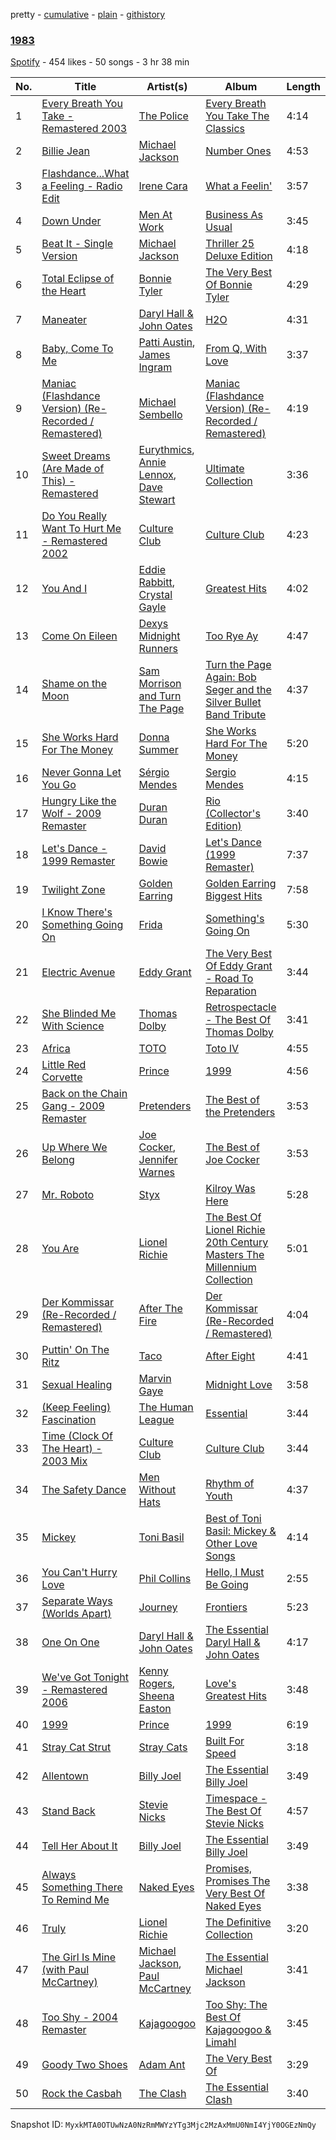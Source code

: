 pretty - [cumulative](/playlists/cumulative/2wHQqJDXcWgQ4GLdVCfb8G.md) - [plain](/playlists/plain/2wHQqJDXcWgQ4GLdVCfb8G) - [githistory](https://github.githistory.xyz/mackorone/spotify-playlist-archive/blob/main/playlists/plain/2wHQqJDXcWgQ4GLdVCfb8G)

### [1983](https://open.spotify.com/playlist/2wHQqJDXcWgQ4GLdVCfb8G)

> 

[Spotify](https://open.spotify.com/user/spotify) - 454 likes - 50 songs - 3 hr 38 min

| No. | Title | Artist(s) | Album | Length |
|---|---|---|---|---|
| 1 | [Every Breath You Take \- Remastered 2003](https://open.spotify.com/track/0wF2zKJmgzjPTfircPJ2jg) | [The Police](https://open.spotify.com/artist/5NGO30tJxFlKixkPSgXcFE) | [Every Breath You Take The Classics](https://open.spotify.com/album/3s9o7LSofJfIZafUgkDe9O) | 4:14 |
| 2 | [Billie Jean](https://open.spotify.com/track/3SkeDDHXP7IKUEkW4W9zmP) | [Michael Jackson](https://open.spotify.com/artist/3fMbdgg4jU18AjLCKBhRSm) | [Number Ones](https://open.spotify.com/album/1jcYwZsN7JEve9xsq9BuUX) | 4:53 |
| 3 | [Flashdance...What a Feeling \- Radio Edit](https://open.spotify.com/track/3cbV252akVZInSvJk7jAYX) | [Irene Cara](https://open.spotify.com/artist/3oZa8Xs6IjlIUGLAhVyK4G) | [What a Feelin'](https://open.spotify.com/album/0BK4XIgJ3AublHWN48vNzS) | 3:57 |
| 4 | [Down Under](https://open.spotify.com/track/5pSvjjfsh34sLrkYSNGCl4) | [Men At Work](https://open.spotify.com/artist/0f3EsoviYnRKTkmayI3cux) | [Business As Usual](https://open.spotify.com/album/146RggLMNzNZL1ZVr8hbCw) | 3:45 |
| 5 | [Beat It \- Single Version](https://open.spotify.com/track/1Humf1tArArm1bRpmcuD5J) | [Michael Jackson](https://open.spotify.com/artist/3fMbdgg4jU18AjLCKBhRSm) | [Thriller 25 Deluxe Edition](https://open.spotify.com/album/6fZzC5F7Ou669z49ybrl2U) | 4:18 |
| 6 | [Total Eclipse of the Heart](https://open.spotify.com/track/5prTs2HAw2G4idHZyeFp8o) | [Bonnie Tyler](https://open.spotify.com/artist/0SD4eZCN4Kr0wQk56hCdh2) | [The Very Best Of Bonnie Tyler](https://open.spotify.com/album/1CuFf5IslmlCno7DAFjrt9) | 4:29 |
| 7 | [Maneater](https://open.spotify.com/track/4aKIs5t9TqP59btlCGPrgw) | [Daryl Hall & John Oates](https://open.spotify.com/artist/77tT1kLj6mCWtFNqiOmP9H) | [H2O](https://open.spotify.com/album/5nDQAU3K52JimAaShsZoSn) | 4:31 |
| 8 | [Baby, Come To Me](https://open.spotify.com/track/0vZXYvXqtaCQI3mpz8d8dg) | [Patti Austin](https://open.spotify.com/artist/0JxChc2w5fwTGbXKfc4cRd), [James Ingram](https://open.spotify.com/artist/5bTTx0CRvZj1kRJwUsWWYo) | [From Q, With Love](https://open.spotify.com/album/5YmsnW8Pk4waaeaEjgE9WT) | 3:37 |
| 9 | [Maniac \(Flashdance Version\) \(Re\-Recorded / Remastered\)](https://open.spotify.com/track/6BM0LAUzBaV5ZMfmnrO1YK) | [Michael Sembello](https://open.spotify.com/artist/771qBvjnXOH9Azr6lKy6FB) | [Maniac \(Flashdance Version\) \(Re\-Recorded / Remastered\)](https://open.spotify.com/album/2DcW378TplBNax86m5i05F) | 4:19 |
| 10 | [Sweet Dreams \(Are Made of This\) \- Remastered](https://open.spotify.com/track/2BUa660u1IgFn9cLbNXVoK) | [Eurythmics](https://open.spotify.com/artist/0NKDgy9j66h3DLnN8qu1bB), [Annie Lennox](https://open.spotify.com/artist/5MspMQqdVbdwP6ax3GXqum), [Dave Stewart](https://open.spotify.com/artist/7gcCQIlkkfbul5Mt0jBQkg) | [Ultimate Collection](https://open.spotify.com/album/1t7fYXGuOKQ61AY4qRtIot) | 3:36 |
| 11 | [Do You Really Want To Hurt Me \- Remastered 2002](https://open.spotify.com/track/3kNIXrf4wOLxBh40tA5NtN) | [Culture Club](https://open.spotify.com/artist/6kz53iCdBSqhQCZ21CoLcc) | [Culture Club](https://open.spotify.com/album/1x5yxAvStMBrG5vxdKMdhY) | 4:23 |
| 12 | [You And I](https://open.spotify.com/track/6kmyByOHAz0nUpaI3LBNZK) | [Eddie Rabbitt](https://open.spotify.com/artist/0jgAONnsHxrwAlhkMUVS78), [Crystal Gayle](https://open.spotify.com/artist/6OheJTrDFGiyZ67F1BBLhc) | [Greatest Hits](https://open.spotify.com/album/703kWFemZ2DMoUDNIryb7b) | 4:02 |
| 13 | [Come On Eileen](https://open.spotify.com/track/0EMmVUYs9ZZRHtlADB88uz) | [Dexys Midnight Runners](https://open.spotify.com/artist/4QTVePrFu1xuGM9K0kNXkk) | [Too Rye Ay](https://open.spotify.com/album/0QNluXFRHFyRVDiBHXmstK) | 4:47 |
| 14 | [Shame on the Moon](https://open.spotify.com/track/1EUGsCJutvLtOYaYZu3NQP) | [Sam Morrison and Turn The Page](https://open.spotify.com/artist/7csps3rrXHbv6Xnom2Ntjl) | [Turn the Page Again: Bob Seger and the Silver Bullet Band Tribute](https://open.spotify.com/album/4Dli8mr0EUFeQ25vz4DigG) | 4:37 |
| 15 | [She Works Hard For The Money](https://open.spotify.com/track/3FlOciKDqFlTMPeC7t92Qy) | [Donna Summer](https://open.spotify.com/artist/2eogQKWWoohI3BSnoG7E2U) | [She Works Hard For The Money](https://open.spotify.com/album/0x3qYJCMrhJPgi7hTqxEl2) | 5:20 |
| 16 | [Never Gonna Let You Go](https://open.spotify.com/track/5u8bqfaYSh0qVTsgslPknf) | [Sérgio Mendes](https://open.spotify.com/artist/65c5si0ePAwkOCn4M35Ho7) | [Sergio Mendes](https://open.spotify.com/album/3MWjLK7oyJStLWqQmdDJfU) | 4:15 |
| 17 | [Hungry Like the Wolf \- 2009 Remaster](https://open.spotify.com/track/39lSeqnyjZJejRuaREfyLL) | [Duran Duran](https://open.spotify.com/artist/0lZoBs4Pzo7R89JM9lxwoT) | [Rio \(Collector's Edition\)](https://open.spotify.com/album/02tfQwJSOLP77oCd9U8bqm) | 3:40 |
| 18 | [Let's Dance \- 1999 Remaster](https://open.spotify.com/track/0F0MA0ns8oXwGw66B2BSXm) | [David Bowie](https://open.spotify.com/artist/0oSGxfWSnnOXhD2fKuz2Gy) | [Let's Dance \(1999 Remaster\)](https://open.spotify.com/album/37KYBt1Lzn4eJ4KoCFZcnR) | 7:37 |
| 19 | [Twilight Zone](https://open.spotify.com/track/0UELrOrtGeATsDJDBx8y13) | [Golden Earring](https://open.spotify.com/artist/1iTlOqIrZy8DlvCPJY2sjS) | [Golden Earring Biggest Hits](https://open.spotify.com/album/4aLXgpBzfiugiGHtZhgHkm) | 7:58 |
| 20 | [I Know There's Something Going On](https://open.spotify.com/track/1fQyiulxuPu8ywfIrOM3ft) | [Frida](https://open.spotify.com/artist/5uOVb4hLSQVbHbVVt27tV1) | [Something's Going On](https://open.spotify.com/album/0U6sDJTHxTW7FHyEwoN1Bd) | 5:30 |
| 21 | [Electric Avenue](https://open.spotify.com/track/4cqUq7n3ad0DhJ2JCVw34v) | [Eddy Grant](https://open.spotify.com/artist/6j2HWcd7z61iTLbi8eD0hA) | [The Very Best Of Eddy Grant \- Road To Reparation](https://open.spotify.com/album/3Vp72cEFp4sbC5KTnxnXBK) | 3:44 |
| 22 | [She Blinded Me With Science](https://open.spotify.com/track/0BWravaqj9rKdOU8RWXhuf) | [Thomas Dolby](https://open.spotify.com/artist/2Uz58cSxlJgefDaSikxYQ7) | [Retrospectacle \- The Best Of Thomas Dolby](https://open.spotify.com/album/3ajWsun4JhB2GmKXWzVVj9) | 3:41 |
| 23 | [Africa](https://open.spotify.com/track/2374M0fQpWi3dLnB54qaLX) | [TOTO](https://open.spotify.com/artist/0PFtn5NtBbbUNbU9EAmIWF) | [Toto IV](https://open.spotify.com/album/62U7xIHcID94o20Of5ea4D) | 4:55 |
| 24 | [Little Red Corvette](https://open.spotify.com/track/4iozhXt27eMl39W5z7R8H6) | [Prince](https://open.spotify.com/artist/5a2EaR3hamoenG9rDuVn8j) | [1999](https://open.spotify.com/album/3U1ht9EdWEI9nMvaqdQI67) | 4:56 |
| 25 | [Back on the Chain Gang \- 2009 Remaster](https://open.spotify.com/track/190ugv4UiTRy3NPqXIKuS4) | [Pretenders](https://open.spotify.com/artist/0GByy3DcfbQwDvXGCWmzv9) | [The Best of the Pretenders](https://open.spotify.com/album/5HCWZgAPmSKejcpKCOfq4P) | 3:53 |
| 26 | [Up Where We Belong](https://open.spotify.com/track/0Co8hKbjUy273NrGliGdWZ) | [Joe Cocker](https://open.spotify.com/artist/3pFCERyEiP5xeN2EsPXhjI), [Jennifer Warnes](https://open.spotify.com/artist/1BwHztAQKypBuy5WBEdJnG) | [The Best of Joe Cocker](https://open.spotify.com/album/7aP5c3ADIf5bmA1G80C4Cc) | 3:53 |
| 27 | [Mr\. Roboto](https://open.spotify.com/track/7C0rG4oWO7VeZcffyW1sK9) | [Styx](https://open.spotify.com/artist/4salDzkGmfycRqNUbyBphh) | [Kilroy Was Here](https://open.spotify.com/album/0fRptUxZ5A1EAJww9bcqu6) | 5:28 |
| 28 | [You Are](https://open.spotify.com/track/7vEvsoQbZXcOR9Z1UnlIXG) | [Lionel Richie](https://open.spotify.com/artist/3gMaNLQm7D9MornNILzdSl) | [The Best Of Lionel Richie 20th Century Masters The Millennium Collection](https://open.spotify.com/album/6UaOmeGGHUSHyy3F4ngAwa) | 5:01 |
| 29 | [Der Kommissar \(Re\-Recorded / Remastered\)](https://open.spotify.com/track/58UMfG7oJvANzCKB5hI5uI) | [After The Fire](https://open.spotify.com/artist/194g4SFwSSzyPtgkH7v3Cx) | [Der Kommissar \(Re\-Recorded / Remastered\)](https://open.spotify.com/album/2NxCrXVSpZIUGQDuUWhm6U) | 4:04 |
| 30 | [Puttin' On The Ritz](https://open.spotify.com/track/4RUkk4vAzPVYqBdHNW9T6i) | [Taco](https://open.spotify.com/artist/6Dxf1ZaJBrpbumiqTTnlIH) | [After Eight](https://open.spotify.com/album/1l5ImXobWsZYVPSsqCy101) | 4:41 |
| 31 | [Sexual Healing](https://open.spotify.com/track/3VZmChrnVW8JK6ano4gSED) | [Marvin Gaye](https://open.spotify.com/artist/3koiLjNrgRTNbOwViDipeA) | [Midnight Love](https://open.spotify.com/album/3gPlX9Zs3tXZZKNCyoOkSm) | 3:58 |
| 32 | [\(Keep Feeling\) Fascination](https://open.spotify.com/track/1CbavenJa5mkWGOch9gYlO) | [The Human League](https://open.spotify.com/artist/1aX2dmV8XoHYCOQRxjPESG) | [Essential](https://open.spotify.com/album/1lPqT8slTmo22gn0jB7G2B) | 3:44 |
| 33 | [Time \(Clock Of The Heart\) \- 2003 Mix](https://open.spotify.com/track/1tlrAb0CNqn2e8EMb4MWLW) | [Culture Club](https://open.spotify.com/artist/6kz53iCdBSqhQCZ21CoLcc) | [Culture Club](https://open.spotify.com/album/1x5yxAvStMBrG5vxdKMdhY) | 3:44 |
| 34 | [The Safety Dance](https://open.spotify.com/track/5ZpDiWqCG93McsnuHu9uCR) | [Men Without Hats](https://open.spotify.com/artist/34PLzyi7CdXUekiLHYyqXq) | [Rhythm of Youth](https://open.spotify.com/album/3kpkQJB2e5R1Ktr8lTs8yf) | 4:37 |
| 35 | [Mickey](https://open.spotify.com/track/162gk2vyorLJCuZMu43Ift) | [Toni Basil](https://open.spotify.com/artist/59hMeIYY3k3NoX54rrVGPv) | [Best of Toni Basil: Mickey & Other Love Songs](https://open.spotify.com/album/2B3lM6STKQRpBFL8dsx1Dw) | 4:14 |
| 36 | [You Can't Hurry Love](https://open.spotify.com/track/4YUlGNZfYA6EUE5KDsGqpC) | [Phil Collins](https://open.spotify.com/artist/4lxfqrEsLX6N1N4OCSkILp) | [Hello, I Must Be Going](https://open.spotify.com/album/0FqbBSfKYpnhGWa5M1TxkY) | 2:55 |
| 37 | [Separate Ways \(Worlds Apart\)](https://open.spotify.com/track/4ECNtOnqzxutZkXP4TE3n3) | [Journey](https://open.spotify.com/artist/0rvjqX7ttXeg3mTy8Xscbt) | [Frontiers](https://open.spotify.com/album/2EFUNYmwxe0AOGxBORrfaw) | 5:23 |
| 38 | [One On One](https://open.spotify.com/track/4KcshFM1IjZStr8ROGhYzN) | [Daryl Hall & John Oates](https://open.spotify.com/artist/77tT1kLj6mCWtFNqiOmP9H) | [The Essential Daryl Hall & John Oates](https://open.spotify.com/album/0gCDvloPR42pZRZhmbGYVI) | 4:17 |
| 39 | [We've Got Tonight \- Remastered 2006](https://open.spotify.com/track/5Q9MCK4NU3xApjsIkKWegw) | [Kenny Rogers](https://open.spotify.com/artist/4tw2Lmn9tTPUv7Gy7mVPI4), [Sheena Easton](https://open.spotify.com/artist/5dcOK4stT4JDkP6Dqhbz5s) | [Love's Greatest Hits](https://open.spotify.com/album/6VrgfU55RZBu5EMsfnGDaF) | 3:48 |
| 40 | [1999](https://open.spotify.com/track/2H7PHVdQ3mXqEHXcvclTB0) | [Prince](https://open.spotify.com/artist/5a2EaR3hamoenG9rDuVn8j) | [1999](https://open.spotify.com/album/3U1ht9EdWEI9nMvaqdQI67) | 6:19 |
| 41 | [Stray Cat Strut](https://open.spotify.com/track/5yogRsv5ggT6iCnFgvdpho) | [Stray Cats](https://open.spotify.com/artist/2ibPkysx2PXqWLmxFD7jSg) | [Built For Speed](https://open.spotify.com/album/65PptxxbOFNvpAK9oBeVV1) | 3:18 |
| 42 | [Allentown](https://open.spotify.com/track/2veYJl7RAW2lkveifGHYKT) | [Billy Joel](https://open.spotify.com/artist/6zFYqv1mOsgBRQbae3JJ9e) | [The Essential Billy Joel](https://open.spotify.com/album/7r36rel1M4gyBavfcJP6Yz) | 3:49 |
| 43 | [Stand Back](https://open.spotify.com/track/6sleEAnBH0sZMe0pOQNidG) | [Stevie Nicks](https://open.spotify.com/artist/7crPfGd2k81ekOoSqQKWWz) | [Timespace \- The Best Of Stevie Nicks](https://open.spotify.com/album/2zLZzOfiwQ4hnPCu2gVtKB) | 4:57 |
| 44 | [Tell Her About It](https://open.spotify.com/track/0RfdoNWHJbZxAI3sOWS8Q7) | [Billy Joel](https://open.spotify.com/artist/6zFYqv1mOsgBRQbae3JJ9e) | [The Essential Billy Joel](https://open.spotify.com/album/7r36rel1M4gyBavfcJP6Yz) | 3:49 |
| 45 | [Always Something There To Remind Me](https://open.spotify.com/track/29z51PAKjB49P6Mg90apbF) | [Naked Eyes](https://open.spotify.com/artist/3C6chBmZ9wzisBhoh8G2nK) | [Promises, Promises The Very Best Of Naked Eyes](https://open.spotify.com/album/3mCSEgpqM8qiHjcMcvQfyn) | 3:38 |
| 46 | [Truly](https://open.spotify.com/track/32Y4RfGVLGT25OVu5nBahk) | [Lionel Richie](https://open.spotify.com/artist/3gMaNLQm7D9MornNILzdSl) | [The Definitive Collection](https://open.spotify.com/album/1W1b52vaEcE3wfWk4WQH6q) | 3:20 |
| 47 | [The Girl Is Mine \(with Paul McCartney\)](https://open.spotify.com/track/15fvDRnqFdogjUM8PUC0ml) | [Michael Jackson](https://open.spotify.com/artist/3fMbdgg4jU18AjLCKBhRSm), [Paul McCartney](https://open.spotify.com/artist/4STHEaNw4mPZ2tzheohgXB) | [The Essential Michael Jackson](https://open.spotify.com/album/77dNyQA0z8dV33M4so4eRY) | 3:41 |
| 48 | [Too Shy \- 2004 Remaster](https://open.spotify.com/track/3OQtbwQ9U4A0VDH1rjamZJ) | [Kajagoogoo](https://open.spotify.com/artist/0f3kLT4wvi2mFHlHJgV8Hl) | [Too Shy: The Best Of Kajagoogoo & Limahl](https://open.spotify.com/album/70vxCH1d5eEpZMeb77Wl6M) | 3:45 |
| 49 | [Goody Two Shoes](https://open.spotify.com/track/4gic8wdcwH3kPjfHAPITLK) | [Adam Ant](https://open.spotify.com/artist/3QP0XPDwbvGivqDAaJ5f5G) | [The Very Best Of](https://open.spotify.com/album/3MlJ1QPKiWyUqGrlTzk19g) | 3:29 |
| 50 | [Rock the Casbah](https://open.spotify.com/track/6rL4PYIVHyMIYo9xvGc5ot) | [The Clash](https://open.spotify.com/artist/3RGLhK1IP9jnYFH4BRFJBS) | [The Essential Clash](https://open.spotify.com/album/1L1154DrG8gnmYwQAcuUns) | 3:40 |

Snapshot ID: `MyxkMTA0OTUwNzA0NzRmMWYzYTg3Mjc2MzAxMmU0NmI4YjY0OGEzNmQy`
